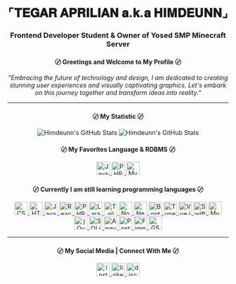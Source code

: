 <h1 align="center">⌜𝐓𝐄𝐆𝐀𝐑 𝐀𝐏𝐑𝐈𝐋𝐈𝐀𝐍 𝐚.𝐤.𝐚 𝐇𝐈𝐌𝐃𝐄𝐔𝐍𝐍⌟</h1>
<h3 align="center">Frontend Developer Student & Owner of Yosed SMP Minecraft Server</h3>
<h4 align="center">〄 Greetings and Welcome to My Profile 〄</h4>

<p align="center">
  <em>
    "Embracing the future of technology and design, I am dedicated to creating stunning user experiences and visually captivating graphics. Let's embark on this journey together and transform ideas into reality."
  </em>
</p>

---

<h4 align="center">〄 My Statistic 〄</h4>

<div align="center">
  <img src="https://github-readme-streak-stats.herokuapp.com/?user=Himdeunn&theme=midnight-purple&hide_border=true" alt="Himdeunn's GitHub Stats" />
  <img src="https://github-readme-stats.vercel.app/api?username=Himdeunn&theme=midnight-purple&show_icons=true&hide_border=true&count_private=true" alt="Himdeunn's GitHub Stats" />
</div>

<h4 align="center">〄 My Favorites Language & RDBMS 〄</h4>

<div align="center">
  <a href="https://www.javascript.com/" target="_blank">
    <img src="https://img.shields.io/badge/JavaScript-F7DF1E?logo=javascript&logoColor=000000&style=for-the-badge" height="30" alt="JavaScript" />
  </a>
  <a href="https://www.php.net/" target="_blank">
    <img src="https://img.shields.io/badge/PHP-777BB4?logo=php&logoColor=FFFFFF&style=for-the-badge" height="30" alt="PHP" />
  </a>
  <a href="https://www.mysql.com/" target="_blank">
    <img src="https://img.shields.io/badge/MySQL-4479A1?logo=mysql&logoColor=FFFFFF&style=for-the-badge" height="30" alt="MySQL" />
  </a>
</div>

<h4 align="center">〄 Currently I am still learning programming languages 〄</h4>

<div align="center">
  <a href="https://www.w3schools.com/css/" target="_blank">
    <img src="https://img.shields.io/badge/CSS3-1572B6?logo=css3&logoColor=FFFFFF&style=for-the-badge" height="30" alt="CSS3" />
  </a>
  <a href="https://www.w3.org/html/" target="_blank">
    <img src="https://img.shields.io/badge/HTML5-E34F26?logo=html5&logoColor=FFFFFF&style=for-the-badge" height="30" alt="HTML5" />
  </a>
  <a href="https://www.javascript.com/" target="_blank">
    <img src="https://img.shields.io/badge/JavaScript-F7DF1E?logo=javascript&logoColor=000000&style=for-the-badge" height="30" alt="JavaScript" />
  </a>
  <a href="https://reactjs.org/" target="_blank">
    <img src="https://img.shields.io/badge/React-61DAFB?logo=react&logoColor=000000&style=for-the-badge" height="30" alt="React" />
  </a>
  <a href="https://www.php.net/" target="_blank">
    <img src="https://img.shields.io/badge/PHP-777BB4?logo=php&logoColor=FFFFFF&style=for-the-badge" height="30" alt="PHP" />
  </a>
  <a href="https://laravel.com/" target="_blank">
  <img src="https://img.shields.io/badge/Laravel-E74430?logo=laravel&logoColor=ffffff&style=for-the-badge" height="30" alt="Laravel" />
  </a>
  <a href="https://tailwindcss.com/" target="_blank">
    <img src="https://img.shields.io/badge/Tailwind_CSS-38B2AC?logo=tailwindcss&logoColor=ffffff&style=for-the-badge" height="30" alt="Tailwind CSS" />
  </a>
  <a href="https://nodejs.org/" target="_blank">
    <img src="https://img.shields.io/badge/Node.js-339933?logo=node.js&logoColor=ffffff&style=for-the-badge" height="30" alt="Node.js" />
  </a>
    <a href="https://nextjs.org/" target="_blank">
    <img src="https://img.shields.io/badge/Next.js-000000?logo=nextdotjs&logoColor=FFFFFF&style=for-the-badge" height="30" alt="Next.js" />
  </a>
  <a href="https://getbootstrap.com/" target="_blank">
    <img src="https://img.shields.io/badge/Bootstrap-7952B3?logo=bootstrap&logoColor=FFFFFF&style=for-the-badge" height="30" alt="Bootstrap" />
  </a>
    <a href="https://www.typescriptlang.org/" target="_blank">
    <img src="https://img.shields.io/badge/TypeScript-3178C6?logo=typescript&logoColor=FFFFFF&style=for-the-badge" height="30" alt="TypeScript" />
  </a>
  <a href="https://vuejs.org/" target="_blank">
    <img src="https://img.shields.io/badge/Vue.js-4FC08D?logo=vue.js&logoColor=FFFFFF&style=for-the-badge" height="30" alt="Vue.js" />
  </a>
  <a href="https://developer.apple.com/swift/" target="_blank">
    <img src="https://img.shields.io/badge/Swift-FA7343?logo=swift&logoColor=FFFFFF&style=for-the-badge" height="30" alt="Swift" />
  </a>
  <a href="https://www.mysql.com/" target="_blank">
    <img src="https://img.shields.io/badge/MySQL-4479A1?logo=mysql&logoColor=FFFFFF&style=for-the-badge" height="30" alt="MySQL" />
  </a>
  <a href="https://jquery.com/" target="_blank">
    <img src="https://img.shields.io/badge/jQuery-0769AD?logo=jquery&logoColor=FFFFFF&style=for-the-badge" height="30" alt="jQuery" />
  </a>
  <a href="https://www.sqlite.org/" target="_blank">
    <img src="https://img.shields.io/badge/SQLite-003B57?logo=sqlite&logoColor=FFFFFF&style=for-the-badge" height="30" alt="SQLite" />
  </a>
  <a href="https://angular.io/" target="_blank">
    <img src="https://img.shields.io/badge/Angular-DD0031?logo=angular&logoColor=FFFFFF&style=for-the-badge" height="30" alt="Angular" />
  </a>
  <a href="https://www.postgresql.org/" target="_blank">
    <img src="https://img.shields.io/badge/PostgreSQL-336791?logo=postgresql&logoColor=FFFFFF&style=for-the-badge" height="30" alt="PostgreSQL" />
  </a>
    <a href="https://www.figma.com/" target="_blank">
    <img src="https://img.shields.io/badge/Figma-F24E1E?logo=figma&logoColor=FFFFFF&style=for-the-badge" height="30" alt="Figma" />
  </a>
  <a href="https://greensock.com/gsap/" target="_blank">
    <img src="https://img.shields.io/badge/GSAP-88CE02?logo=greensock&logoColor=FFFFFF&style=for-the-badge" height="30" alt="GSAP" />
  </a>
</div>

---

<h4 align="center">〄 My Social Media | Connect With Me 〄</h4>

<div align="center">
  <a href="https://instagram.com/itsmedakwah" target="_blank">
    <img src="https://img.shields.io/static/v1?message=Instagram&logo=instagram&label=&color=E4405F&logoColor=white&labelColor=E4405F&style=for-the-badge" height="30" alt="instagram logo" />
  </a>
  <a href="https://www.linkedin.com/in/tegar-aprilian-16a3a029a/" target="_blank">
    <img src="https://img.shields.io/static/v1?message=LinkedIn&logo=linkedin&label=&color=0077B5&logoColor=white&labelColor=0077B5&style=for-the-badge" height="30" alt="linkedin logo" />
  </a>
  <a href="https://dsc.gg/yosedsmp" target="_blank">
    <img src="https://img.shields.io/static/v1?message=Yosed SMP&logo=discord&label=&color=7289DA&logoColor=white&labelColor=7289DA&style=for-the-badge" height="30" alt="discord logo" />
  </a>
</div>
